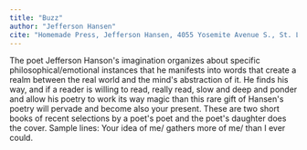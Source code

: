 ```yaml
---
title: "Buzz"
author: "Jefferson Hansen"
cite: "Homemade Press, Jefferson Hansen, 4055 Yosemite Avenue S., St. Louis Park, MN 55416. "
---
```


The poet Jefferson Hanson's imagination organizes about specific philosophical/emotional instances that he manifests into words that create a realm between the real world and the mind's abstraction of it. He finds his way, and if a reader is willing to read, really read, slow and deep and ponder and allow his poetry to work its way magic than this rare gift of Hansen's poetry will pervade and become also your present. These are two short books of recent selections by a poet's poet and the poet's daughter does the cover. Sample lines: Your idea of me/ gathers more of me/ than I ever could.
